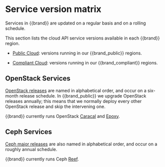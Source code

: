 # Service version matrix

Services in {{brand}} are updated on a regular basis and on a rolling schedule.

This section lists the cloud API service versions available in each {{brand}} region.

* [Public Cloud](public.md): versions running in our {{brand_public}} regions.

* [Compliant Cloud](compliant.md): versions running in our {{brand_compliant}} regions.


## OpenStack Services

[OpenStack releases](https://releases.openstack.org) are named in alphabetical order, and occur on a six-month release schedule.
In {{brand_public}} we upgrade OpenStack releases annually; this means that we normally deploy every other OpenStack release and skip the intervening one.

{{brand}} currently runs OpenStack [Caracal](https://releases.openstack.org/caracal/) and [Epoxy](https://releases.openstack.org/epoxy/).


## Ceph Services

[Ceph major releases](https://docs.ceph.com/en/latest/releases/index.html#release-timeline) are also named in alphabetical order, and occur on a roughly annual schedule.

{{brand}} currently runs Ceph [Reef](https://docs.ceph.com/en/latest/releases/reef/).
